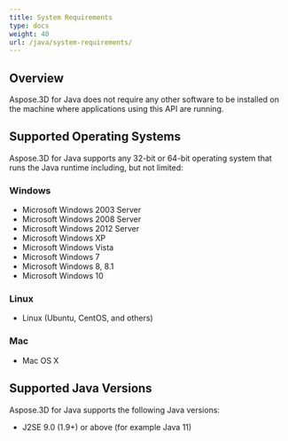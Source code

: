 ```yaml
---
title: System Requirements
type: docs
weight: 40
url: /java/system-requirements/
---
```


## **Overview**
Aspose.3D for Java does not require any other software to be installed on the machine where applications using this API are running.
## **Supported Operating Systems**
Aspose.3D for Java supports any 32-bit or 64-bit operating system that runs the Java runtime including, but not limited:
### **Windows**
- Microsoft Windows 2003 Server
- Microsoft Windows 2008 Server
- Microsoft Windows 2012 Server
- Microsoft Windows XP
- Microsoft Windows Vista
- Microsoft Windows 7
- Microsoft Windows 8, 8.1
- Microsoft Windows 10
### **Linux**
- Linux (Ubuntu, CentOS, and others)
### **Mac**
- Mac OS X
## **Supported Java Versions**
Aspose.3D for Java supports the following Java versions:

- J2SE 9.0 (1.9+) or above (for example Java 11)


